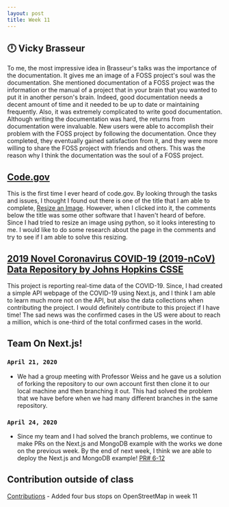 ```yaml
---
layout: post
title: Week 11
---
```


  :clock12: **Vicky Brasseur**	
---
To me, the most impressive idea in Brasseur's talks was the importance of the documentation.
It gives me an image of a FOSS project's soul was the documentation. She mentioned documentation 
of a FOSS project was the information or the manual of a project that in your brain that you wanted to 
put it in another person's brain. Indeed, good documentation needs a decent amount of time and it needed 
to be up to date or maintaining frequently. Also, it was extremely complicated to write good documentation. 
Although writing the documentation was hard, the returns from documentation were invaluable.
New users were able to accomplish their problem with the FOSS project by following the documentation. 
Once they completed, they eventually gained satisfaction from it, and they were more willing to share the FOSS project with 
friends and others. This was the reason why I think the documentation was the soul of a FOSS project.

 [Code.gov](https://code.gov/open-tasks)
 ---
This is the first time I ever heard of code.gov. By looking through the tasks and issues, I thought I found out there is one of the title that I am able to complete, [Resize an Image](https://github.com/GSA/code-gov-front-end/issues/87). However, when I clicked into it, the comments below the title was some other software that I haven't heard of before. Since I had tried to resize an image using python, so it looks interesting to me. 
I would like to do some research about the page in the comments and try to see if I am able to solve this resizing.


[2019 Novel Coronavirus COVID-19 (2019-nCoV) Data Repository by Johns Hopkins CSSE](https://github.com/CSSEGISandData/COVID-19)
---

This project is reporting real-time data of the COVID-19. Since, I had created a simple API webpage of the COVID-19 using Next.js, 
and I think I am able to learn much more not on the API, but also the data collections when contributing the project. 
I would definitely contribute to this project if I have time! The sad news was the confirmed cases in the US were about to reach a million, which is one-third of the total confirmed cases in the world.

Team On Next.js!
---
### `April 21, 2020`
- We had a group meeting with Professor Weiss and he gave us a solution of forking the repository to our own account first then clone it to our local machine 
and then branching it out. This had solved the problem that we have before when we had many different branches in the same repository.

### `April 24, 2020`
- Since my team and I had solved the branch problems, we continue to make PRs on the Next.js and MongoDB example with the works we done on the previous week. By the end of next week, I think we are able to deploy the Next.js and MongoDB example!
[PR# 6-12](https://github.com/hunter-college-ossd-spr-2020/next.js/pulls?q=is%3Apr+is%3Aclosed)


Contribution outside of class
---
[Contributions](https://hunter-college-ossd-spr-2020.github.io/chislee0708-weekly/contributions/) - Added four bus stops on OpenStreetMap in week 11








